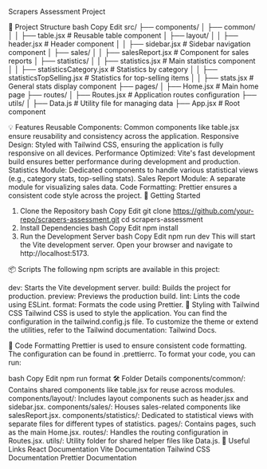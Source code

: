 Scrapers Assessment Project

📂 Project Structure
bash
Copy
Edit
src/
├── components/
│   ├── common/
│   │   ├── table.jsx       # Reusable table component
│   ├── layout/
│   │   ├── header.jsx      # Header component
│   │   ├── sidebar.jsx     # Sidebar navigation component
│   ├── sales/
│   │   ├── salesReport.jsx # Component for sales reports
│   ├── statistics/
│   │   ├── statistics.jsx              # Main statistics component
│   │   ├── statisticsCategory.jsx      # Statistics by category
│   │   ├── statisticsTopSelling.jsx    # Statistics for top-selling items
│   │   ├── stats.jsx                   # General stats display component
├── pages/
│   ├── Home.jsx           # Main home page
├── routes/
│   ├── Routes.jsx         # Application routes configuration
├── utils/
│   ├── Data.js            # Utility file for managing data
├── App.jsx                # Root component

💡 Features
Reusable Components: Common components like table.jsx ensure reusability and consistency across the application.
Responsive Design: Styled with Tailwind CSS, ensuring the application is fully responsive on all devices.
Performance Optimized: Vite's fast development build ensures better performance during development and production.
Statistics Module: Dedicated components to handle various statistical views (e.g., category stats, top-selling stats).
Sales Report Module: A separate module for visualizing sales data.
Code Formatting: Prettier ensures a consistent code style across the project.
🚀 Getting Started
1. Clone the Repository
bash
Copy
Edit
git clone https://github.com/your-repo/scrapers-assessment.git
cd scrapers-assessment
2. Install Dependencies
bash
Copy
Edit
npm install
3. Run the Development Server
bash
Copy
Edit
npm run dev
This will start the Vite development server. Open your browser and navigate to http://localhost:5173.

📦 Scripts
The following npm scripts are available in this project:

dev: Starts the Vite development server.
build: Builds the project for production.
preview: Previews the production build.
lint: Lints the code using ESLint.
format: Formats the code using Prettier.
🎨 Styling with Tailwind CSS
Tailwind CSS is used to style the application. You can find the configuration in the tailwind.config.js file. To customize the theme or extend the utilities, refer to the Tailwind documentation: Tailwind Docs.

📏 Code Formatting
Prettier is used to ensure consistent code formatting. The configuration can be found in .prettierrc. To format your code, you can run:

bash
Copy
Edit
npm run format
🛠️ Folder Details
components/common/: Contains shared components like table.jsx for reuse across modules.
components/layout/: Includes layout components such as header.jsx and sidebar.jsx.
components/sales/: Houses sales-related components like salesReport.jsx.
components/statistics/: Dedicated to statistical views with separate files for different types of statistics.
pages/: Contains pages, such as the main Home.jsx.
routes/: Handles the routing configuration in Routes.jsx.
utils/: Utility folder for shared helper files like Data.js.
🔗 Useful Links
React Documentation
Vite Documentation
Tailwind CSS Documentation
Prettier Documentation